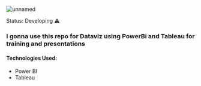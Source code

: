 ![unnamed](https://user-images.githubusercontent.com/64248989/117390324-52265900-aec4-11eb-891b-46728c2d705e.png)

Status:  Developing ⚠️


<h3> I gonna use this repo for Dataviz using PowerBi and Tableau for training and presentations </h3>


<h4> Technologies Used: </h4>

* Power BI
* Tableau
